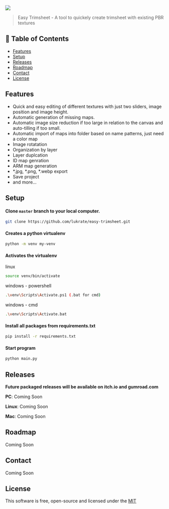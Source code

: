 
<img src="https://sepafo.ch/assets/easy-trimsheet/easy_trim_sheet-1706121511.webp" />

> Easy Trimsheet - A tool to quickely create trimsheet with existing PBR textures

## 🚩 Table of Contents

- [Features](#features)
- [Setup](#setup)
- [Releases](#releases)
- [Roadmap](#roadmap)
- [Contact](#contact)
- [License](#license)




## Features

<span id="features"></span>

* Quick and easy editing of different textures with just two sliders, image position and image height.
* Automatic generation of missing maps.
* Automatic image size reduction if too large in relation to the canvas and auto-tilling if too small.
* Automatic import of maps into folder based on name patterns, just need a color map
* Image rotatation
* Organization by layer
* Layer duplcation
* ID map genration
* ARM map generation
* *.jpg, *.png, *.webp export
* Save project
* and more...

## Setup
<span id="setup"></span>
#### Clone `master` branch to your local computer. 

```sh
git clone https://github.com/lukrate/easy-trimsheet.git
```

#### Creates a python virtualenv

```sh
python -m venv my-venv
```

#### Activates the virtualenv

linux
```sh
source venv/bin/activate
```
windows - powershell
```sh
.\venv\Scripts\Activate.ps1 (.bat for cmd)
```
windows - cmd
```sh
.\venv\Scripts\Activate.bat
```
#### Install all packages from requirements.txt
```sh
pip install -r requirements.txt
```
#### Start program
```sh
python main.py
```

## Releases
<span id="releases"></span>
**Future packaged releases will be available on itch.io and gumroad.com**

**PC**: Coming Soon

**Linux**: Coming Soon

**Mac**: Coming Soon

## Roadmap
<span id="roadmap"></span>
Coming Soon

## Contact
<span id="contact"></span>
Coming Soon


## License
<span id="license"></span>
This software is free, open-source and licensed under the [MIT](https://github.com/nhn/tui.editor/blob/master/LICENSE)
